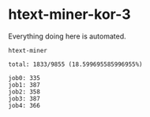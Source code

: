 # htext-miner-kor-3

Everything doing here is automated.

```
htext-miner

total: 1833/9855 (18.599695585996955%)

job0: 335
job1: 387
job2: 358
job3: 387
job4: 366
```
